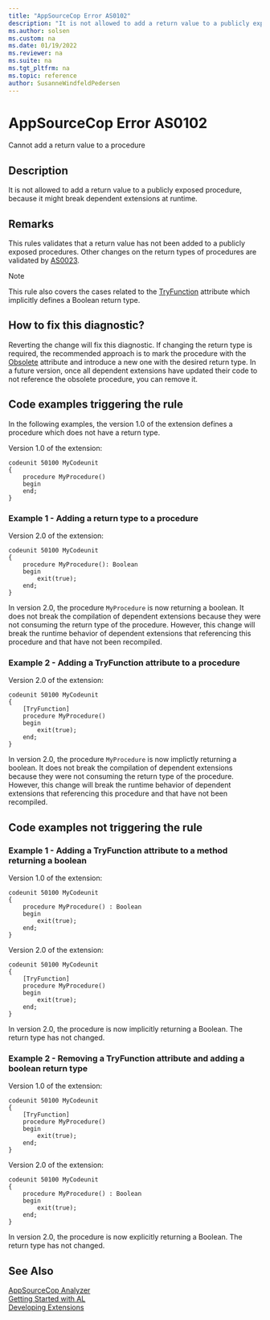 ```yaml
---
title: "AppSourceCop Error AS0102"
description: "It is not allowed to add a return value to a publicly exposed procedure, because it might break dependent extensions at runtime."
ms.author: solsen
ms.custom: na
ms.date: 01/19/2022
ms.reviewer: na
ms.suite: na
ms.tgt_pltfrm: na
ms.topic: reference
author: SusanneWindfeldPedersen
---
```

[//]: # (START>DO_NOT_EDIT)
[//]: # (IMPORTANT:Do not edit any of the content between here and the END>DO_NOT_EDIT.)
[//]: # (Any modifications should be made in the .xml files in the ModernDev repo.)
# AppSourceCop Error AS0102
Cannot add a return value to a procedure

## Description
It is not allowed to add a return value to a publicly exposed procedure, because it might break dependent extensions at runtime.

[//]: # (IMPORTANT: END>DO_NOT_EDIT)

## Remarks

This rules validates that a return value has not been added to a publicly exposed procedures. Other changes on the return types of procedures are validated by [AS0023](appsourcecop-as0023.md).

> [!NOTE]  
> This rule also covers the cases related to the [TryFunction](/dynamics365/business-central/dev-itpro/developer/attributes/devenv-tryfunction-attribute) attribute which implicitly defines a Boolean return type. 

## How to fix this diagnostic?

Reverting the change will fix this diagnostic. If changing the return type is required, the recommended approach is to mark the procedure with the [Obsolete](../attributes/devenv-obsolete-attribute.md) attribute and introduce a new one with the desired return type. In a future version, once all dependent extensions have updated their code to not reference the obsolete procedure, you can remove it.

## Code examples triggering the rule

In the following examples, the version 1.0 of the extension defines a procedure which does not have a return type.

Version 1.0 of the extension:
```AL
codeunit 50100 MyCodeunit
{
    procedure MyProcedure()
    begin
    end;
}
```

### Example 1 - Adding a return type to a procedure

Version 2.0 of the extension:
```AL
codeunit 50100 MyCodeunit
{
    procedure MyProcedure(): Boolean
    begin
        exit(true);
    end;
}
```

In version 2.0, the procedure `MyProcedure` is now returning a boolean. It does not break the compilation of dependent extensions because they were not consuming the return type of the procedure. However, this change will break the runtime behavior of dependent extensions that referencing this procedure and that have not been recompiled.

### Example 2 - Adding a TryFunction attribute to a procedure

Version 2.0 of the extension:
```AL
codeunit 50100 MyCodeunit
{
    [TryFunction]
    procedure MyProcedure()
    begin
        exit(true);
    end;
}
```

In version 2.0, the procedure `MyProcedure` is now implictly returning a boolean. It does not break the compilation of dependent extensions because they were not consuming the return type of the procedure. However, this change will break the runtime behavior of dependent extensions that referencing this procedure and that have not been recompiled.

## Code examples not triggering the rule

### Example 1 - Adding a TryFunction attribute to a method returning a boolean

Version 1.0 of the extension:
```AL
codeunit 50100 MyCodeunit
{
    procedure MyProcedure() : Boolean
    begin
        exit(true);
    end;
}
```

Version 2.0 of the extension:
```AL
codeunit 50100 MyCodeunit
{
    [TryFunction]
    procedure MyProcedure()
    begin
        exit(true);
    end;
}
```

In version 2.0, the procedure is now implicitly returning a Boolean. The return type has not changed.

### Example 2 - Removing a TryFunction attribute and adding a boolean return type

Version 1.0 of the extension:
```AL
codeunit 50100 MyCodeunit
{
    [TryFunction]
    procedure MyProcedure()
    begin
        exit(true);
    end;
}
```

Version 2.0 of the extension:
```AL
codeunit 50100 MyCodeunit
{
    procedure MyProcedure() : Boolean
    begin
        exit(true);
    end;
}
```

In version 2.0, the procedure is now explicitly returning a Boolean. The return type has not changed.

## See Also  
[AppSourceCop Analyzer](appsourcecop.md)  
[Getting Started with AL](../devenv-get-started.md)  
[Developing Extensions](../devenv-dev-overview.md)